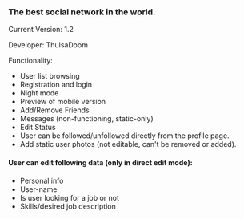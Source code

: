 ### The best social network in the world.

Current Version: 1.2

Developer: ThulsaDoom

Functionality:

- User list browsing
- Registration and login
- Night mode
- Preview of mobile version
- Add/Remove Friends
- Messages (non-functioning, static-only)
- Edit Status
- User can be followed/unfollowed directly from the profile page.
- Add static user photos (not editable, can't be removed or added).

#### User can edit following data (only in direct edit mode):
- Personal info
- User-name
- Is user looking for a job or not
- Skills/desired job description




